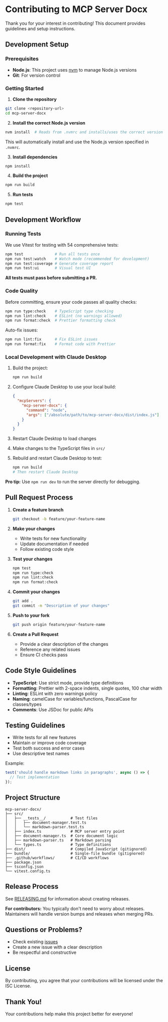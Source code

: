 # Contributing to MCP Server Docx

Thank you for your interest in contributing! This document provides guidelines and setup instructions.

## Development Setup

### Prerequisites

- **Node.js**: This project uses [nvm](https://github.com/nvm-sh/nvm) to manage Node.js versions
- **Git**: For version control

### Getting Started

1. **Clone the repository**

```bash
git clone <repository-url>
cd mcp-server-docx
```

2. **Install the correct Node.js version**

```bash
nvm install  # Reads from .nvmrc and installs/uses the correct version
```

This will automatically install and use the Node.js version specified in `.nvmrc`.

3. **Install dependencies**

```bash
npm install
```

4. **Build the project**

```bash
npm run build
```

5. **Run tests**

```bash
npm test
```

## Development Workflow

### Running Tests

We use Vitest for testing with 54 comprehensive tests:

```bash
npm test              # Run all tests once
npm run test:watch    # Watch mode (recommended for development)
npm run test:coverage # Generate coverage report
npm run test:ui       # Visual test UI
```

**All tests must pass before submitting a PR.**

### Code Quality

Before committing, ensure your code passes all quality checks:

```bash
npm run type:check    # TypeScript type checking
npm run lint:check    # ESLint (no warnings allowed)
npm run format:check  # Prettier formatting check
```

Auto-fix issues:

```bash
npm run lint:fix      # Fix ESLint issues
npm run format:fix    # Format code with Prettier
```

### Local Development with Claude Desktop

1. Build the project:

   ```bash
   npm run build
   ```

2. Configure Claude Desktop to use your local build:

   ```json
   {
     "mcpServers": {
       "mcp-server-docx": {
         "command": "node",
         "args": ["/absolute/path/to/mcp-server-docx/dist/index.js"]
       }
     }
   }
   ```

3. Restart Claude Desktop to load changes

4. Make changes to the TypeScript files in `src/`

5. Rebuild and restart Claude Desktop to test:
   ```bash
   npm run build
   # Then restart Claude Desktop
   ```

**Pro tip:** Use `npm run dev` to run the server directly for debugging.

## Pull Request Process

1. **Create a feature branch**

   ```bash
   git checkout -b feature/your-feature-name
   ```

2. **Make your changes**
   - Write tests for new functionality
   - Update documentation if needed
   - Follow existing code style

3. **Test your changes**

   ```bash
   npm test
   npm run type:check
   npm run lint:check
   npm run format:check
   ```

4. **Commit your changes**

   ```bash
   git add .
   git commit -m "Description of your changes"
   ```

5. **Push to your fork**

   ```bash
   git push origin feature/your-feature-name
   ```

6. **Create a Pull Request**
   - Provide a clear description of the changes
   - Reference any related issues
   - Ensure CI checks pass

## Code Style Guidelines

- **TypeScript**: Use strict mode, provide type definitions
- **Formatting**: Prettier with 2-space indents, single quotes, 100 char width
- **Linting**: ESLint with zero warnings policy
- **Naming**: camelCase for variables/functions, PascalCase for classes/types
- **Comments**: Use JSDoc for public APIs

## Testing Guidelines

- Write tests for all new features
- Maintain or improve code coverage
- Test both success and error cases
- Use descriptive test names

Example:

```typescript
test('should handle markdown links in paragraphs', async () => {
  // Test implementation
});
```

## Project Structure

```
mcp-server-docx/
├── src/
│   ├── __tests__/           # Test files
│   │   ├── document-manager.test.ts
│   │   └── markdown-parser.test.ts
│   ├── index.ts             # MCP server entry point
│   ├── document-manager.ts  # Core document logic
│   ├── markdown-parser.ts   # Markdown parsing
│   └── types.ts             # Type definitions
├── dist/                    # Compiled JavaScript (gitignored)
├── bundle/                  # Single-file bundle (gitignored)
├── .github/workflows/       # CI/CD workflows
├── package.json
├── tsconfig.json
└── vitest.config.ts
```

## Release Process

See [RELEASING.md](./RELEASING.md) for information about creating releases.

**For contributors:** You typically don't need to worry about releases. Maintainers will handle version bumps and releases when merging PRs.

## Questions or Problems?

- Check existing [issues](../../issues)
- Create a new issue with a clear description
- Be respectful and constructive

## License

By contributing, you agree that your contributions will be licensed under the ISC License.

## Thank You!

Your contributions help make this project better for everyone!

